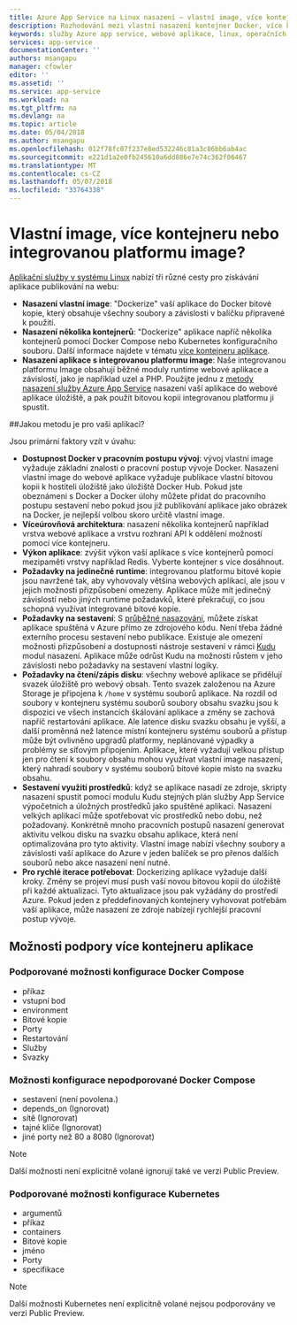 ```yaml
---
title: Azure App Service na Linux nasazení – vlastní image, více kontejneru nebo integrovanou platformu image?  | Dokumenty Microsoft
description: Rozhodování mezi vlastní nasazení kontejner Docker, více kontejner a integrované aplikace framework pro službu App Service v systému Linux
keywords: služby Azure app service, webové aplikace, linux, operačních systémů
services: app-service
documentationCenter: ''
authors: msangapu
manager: cfowler
editor: ''
ms.assetid: ''
ms.service: app-service
ms.workload: na
ms.tgt_pltfrm: na
ms.devlang: na
ms.topic: article
ms.date: 05/04/2018
ms.author: msangapu
ms.openlocfilehash: 012f78fc07f237e8ed532246c81a3c86bb6ab4ac
ms.sourcegitcommit: e221d1a2e0fb245610a6dd886e7e74c362f06467
ms.translationtype: MT
ms.contentlocale: cs-CZ
ms.lasthandoff: 05/07/2018
ms.locfileid: "33764338"
---
```

# <a name="custom-image-multi-container-or-built-in-platform-image"></a>Vlastní image, více kontejneru nebo integrovanou platformu image?

[Aplikační služby v systému Linux](app-service-linux-intro.md) nabízí tři různé cesty pro získávání aplikace publikování na webu:

- **Nasazení vlastní image**: "Dockerize" vaší aplikace do Docker bitové kopie, který obsahuje všechny soubory a závislosti v balíčku připravené k použití.
- **Nasazení několika kontejnerů**: "Dockerize" aplikace napříč několika kontejnerů pomocí Docker Compose nebo Kubernetes konfiguračního souboru. Další informace najdete v tématu [více kontejneru aplikace](#multi-container-apps-supportability).
- **Nasazení aplikace s integrovanou platformu image**: Naše integrovanou platformu Image obsahují běžné moduly runtime webové aplikace a závislostí, jako je například uzel a PHP. Použijte jednu z [metody nasazení služby Azure App Service](../app-service-deploy-local-git.md?toc=%2fazure%2fapp-service%2fcontainers%2ftoc.json) nasazení vaší aplikace do webové aplikace úložiště, a pak použít bitovou kopii integrovanou platformu ji spustit.

##<a name="which-method-is-right-for-your-app"></a>Jakou metodu je pro vaši aplikaci? 

Jsou primární faktory vzít v úvahu:

- **Dostupnost Docker v pracovním postupu vývoj**: vývoj vlastní image vyžaduje základní znalosti o pracovní postup vývoje Docker. Nasazení vlastní image do webové aplikace vyžaduje publikace vlastní bitovou kopii k hostiteli úložiště jako úložiště Docker Hub. Pokud jste obeznámeni s Docker a Docker úlohy můžete přidat do pracovního postupu sestavení nebo pokud jsou již publikování aplikace jako obrázek na Docker, je nejlepší volbou skoro určitě vlastní image.
- **Víceúrovňová architektura**: nasazení několika kontejnerů například vrstva webové aplikace a vrstvu rozhraní API k oddělení možností pomocí více kontejneru. 
- **Výkon aplikace**: zvýšit výkon vaší aplikace s více kontejnerů pomocí mezipaměti vrstvy například Redis. Vyberte kontejner s více dosáhnout.
- **Požadavky na jedinečné runtime**: integrovanou platformu bitové kopie jsou navržené tak, aby vyhovovaly většina webových aplikací, ale jsou v jejich možnosti přizpůsobení omezeny. Aplikace může mít jedinečný závislostí nebo jiných runtime požadavků, které překračují, co jsou schopná využívat integrované bitové kopie.
- **Požadavky na sestavení**: S [průběžné nasazování](../app-service-continuous-deployment.md?toc=%2fazure%2fapp-service%2fcontainers%2ftoc.json), můžete získat aplikace spuštěná v Azure přímo ze zdrojového kódu. Není třeba žádné externího procesu sestavení nebo publikace. Existuje ale omezení možnosti přizpůsobení a dostupnosti nástroje sestavení v rámci [Kudu](https://github.com/projectkudu/kudu/wiki) modul nasazení. Aplikace může odrůst Kudu na možnosti růstem v jeho závislosti nebo požadavky na sestavení vlastní logiky.
- **Požadavky na čtení/zápis disku**: všechny webové aplikace se přidělují svazek úložiště pro webový obsah. Tento svazek založenou na Azure Storage je připojena k `/home` v systému souborů aplikace. Na rozdíl od soubory v kontejneru systému souborů soubory obsahu svazku jsou k dispozici ve všech instancích škálování aplikace a změny se zachová napříč restartování aplikace. Ale latence disku svazku obsahu je vyšší, a další proměnná než latence místní kontejneru systému souborů a přístup může být ovlivněno upgradů platformy, neplánované výpadky a problémy se síťovým připojením. Aplikace, které vyžadují velkou přístup jen pro čtení k soubory obsahu mohou využívat vlastní image nasazení, který nahradí soubory v systému souborů bitové kopie místo na svazku obsahu.
- **Sestavení využití prostředků**: když se aplikace nasadí ze zdroje, skripty nasazení spustit pomocí modulu Kudu stejných plán služby App Service výpočetních a úložných prostředků jako spuštěné aplikaci. Nasazení velkých aplikací může spotřebovat víc prostředků nebo dobu, než požadovaný. Konkrétně mnoho pracovních postupů nasazení generovat aktivitu velkou disku na svazku obsahu aplikace, která není optimalizována pro tyto aktivity. Vlastní image nabízí všechny soubory a závislosti vaší aplikace do Azure v jeden balíček se pro přenos dalších souborů nebo akce nasazení není nutné.
- **Pro rychlé iterace potřebovat**: Dockerizing aplikace vyžaduje další kroky. Změny se projeví musí push vaší novou bitovou kopii do úložiště při každé aktualizaci. Tyto aktualizace jsou pak vyžádány do prostředí Azure. Pokud jeden z předdefinovaných kontejnery vyhovovat potřebám vaší aplikace, může nasazení ze zdroje nabízejí rychlejší pracovní postup vývoje.

## <a name="multi-container-apps-supportability"></a>Možnosti podpory více kontejneru aplikace

### <a name="supported-docker-compose-configuration-options"></a>Podporované možnosti konfigurace Docker Compose
- příkaz
- vstupní bod
- environment
- Bitové kopie
- Porty
- Restartování
- Služby
- Svazky

### <a name="unsupported-docker-compose-configuration-options"></a>Možnosti konfigurace nepodporované Docker Compose
- sestavení (není povolena.)
- depends_on (Ignorovat)
- sítě (Ignorovat)
- tajné klíče (Ignorovat)
- jiné porty než 80 a 8080 (Ignorovat)

> [!NOTE]
> Další možnosti není explicitně volané ignorují také ve verzi Public Preview.

### <a name="supported-kubernetes-configuration-options"></a>Podporované možnosti konfigurace Kubernetes
- argumentů
- příkaz
- containers
- Bitové kopie
- jméno
- Porty
- specifikace

> [!NOTE]
>Další možnosti Kubernetes není explicitně volané nejsou podporovány ve verzi Public Preview.
>